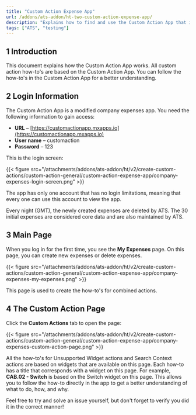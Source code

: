 ```yaml
---
title: "Custom Action Expense App"
url: /addons/ats-addon/ht-two-custom-action-expense-app/
description: "Explains how to find and use the Custom Action App that is used in the how-to's."
tags: ["ATS", "testing"]
---
```


## 1 Introduction

This document explains how the Custom Action App works. All custom action how-to's are based on the Custom Action App. You can follow the how-to's in the Custom Action App for a better understanding.

## 2 Login Information

The Custom Action App is a modified company expenses app. You need the following information to gain access:

* **URL** – [https://customactionapp.mxapps.io](https://customactionapp.mxapps.io)
* **User name** – customaction
* **Password** – 123

This is the login screen:

{{< figure src="/attachments/addons/ats-addon/ht/v2/create-custom-actions/custom-action-general/custom-action-expense-app/company-expenses-login-screen.png" >}}

The app has only one account that has no login limitations, meaning that every one can use this account to view the app.

Every night (GMT), the newly created expenses are deleted by ATS. The 30 initial expenses are considered core data and are also maintained by ATS.

## 3 Main Page

When you log in for the first time, you see the **My Expenses** page. On this page, you can create new expenses or delete expenses.

{{< figure src="/attachments/addons/ats-addon/ht/v2/create-custom-actions/custom-action-general/custom-action-expense-app/company-expenses-my-expenses.png" >}}

This page is used to create the how-to's for combined actions.

## 4 The Custom Action Page

Click the **Custom Actions** tab to open the page:

{{< figure src="/attachments/addons/ats-addon/ht/v2/create-custom-actions/custom-action-general/custom-action-expense-app/company-expenses-custom-action-page.png" >}}

All the how-to's for Unsupported Widget actions and Search Context actions are based on widgets that are available on this page. Each how-to has a title that corresponds with a widget on this page. For example, **CAB.02 - Switch** is based on the Switch widget on this page. This allows you to follow the how-to directly in the app to get a better understanding of what to do, how, and why.

Feel free to try and solve an issue yourself, but don't forget to verify you did it in the correct manner!
